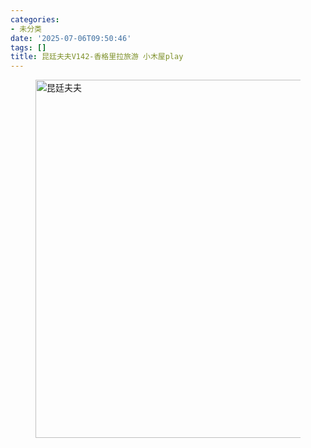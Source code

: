 ```yaml
---
categories:
- 未分类
date: '2025-07-06T09:50:46'
tags: []
title: 昆廷夫夫V142-香格里拉旅游 小木屋play
---
```


<figure class="wp-block-image size-full"><img alt="昆廷夫夫" loading="lazy" decoding="async" width="1024" height="573" src="https://blziyuan21.com/wp-content/uploads/2025/07/1000787497.jpg" alt="昆廷夫夫" class="wp-image-9569" srcset="https://blziyuan21.com/wp-content/uploads/2025/07/1000787497.jpg 1024w, https://blziyuan21.com/wp-content/uploads/2025/07/1000787497-300x168.jpg 300w" sizes="auto, (max-width: 1024px) 100vw, 1024px" /></figure>
